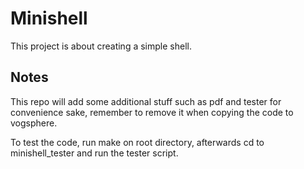 # Minishell

This project is about creating a simple shell.

## Notes

This repo will add some additional stuff such as pdf and tester for convenience sake, remember to remove it when copying the code to vogsphere.

To test the code, run make on root directory, afterwards cd to minishell_tester and run the tester script.

